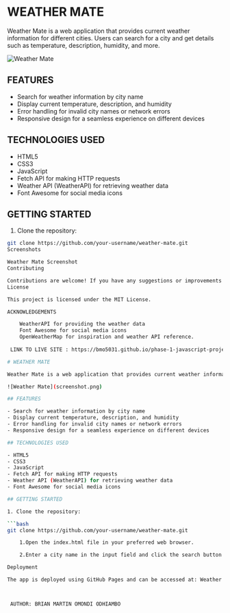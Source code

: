 # WEATHER MATE

Weather Mate is a web application that provides current weather information for different cities. Users can search for a city and get details such as temperature, description, humidity, and more.

![Weather Mate](screenshot.png)

## FEATURES

- Search for weather information by city name
- Display current temperature, description, and humidity
- Error handling for invalid city names or network errors
- Responsive design for a seamless experience on different devices

## TECHNOLOGIES USED

- HTML5
- CSS3
- JavaScript
- Fetch API for making HTTP requests
- Weather API (WeatherAPI) for retrieving weather data
- Font Awesome for social media icons

## GETTING STARTED

1. Clone the repository:

```bash
git clone https://github.com/your-username/weather-mate.git
Screenshots

Weather Mate Screenshot
Contributing

Contributions are welcome! If you have any suggestions or improvements for the project, feel free to submit a pull request.
License

This project is licensed under the MIT License.

ACKNOWLEDGEMENTS

    WeatherAPI for providing the weather data
    Font Awesome for social media icons
    OpenWeatherMap for inspiration and weather API reference.
 
 LINK TO LIVE SITE : https://bmo5031.github.io/phase-1-javascript-project-mode/

# WEATHER MATE

Weather Mate is a web application that provides current weather information for different cities. Users can search for a city and get details such as temperature, description, humidity, and more.

![Weather Mate](screenshot.png)

## FEATURES

- Search for weather information by city name
- Display current temperature, description, and humidity
- Error handling for invalid city names or network errors
- Responsive design for a seamless experience on different devices

## TECHNOLOGIES USED

- HTML5
- CSS3
- JavaScript
- Fetch API for making HTTP requests
- Weather API (WeatherAPI) for retrieving weather data
- Font Awesome for social media icons

## GETTING STARTED

1. Clone the repository:

```bash
git clone https://github.com/your-username/weather-mate.git

    1.Open the index.html file in your preferred web browser.

    2.Enter a city name in the input field and click the search button to get the weather information.

Deployment

The app is deployed using GitHub Pages and can be accessed at: Weather Mate



 AUTHOR: BRIAN MARTIN OMONDI ODHIAMBO

